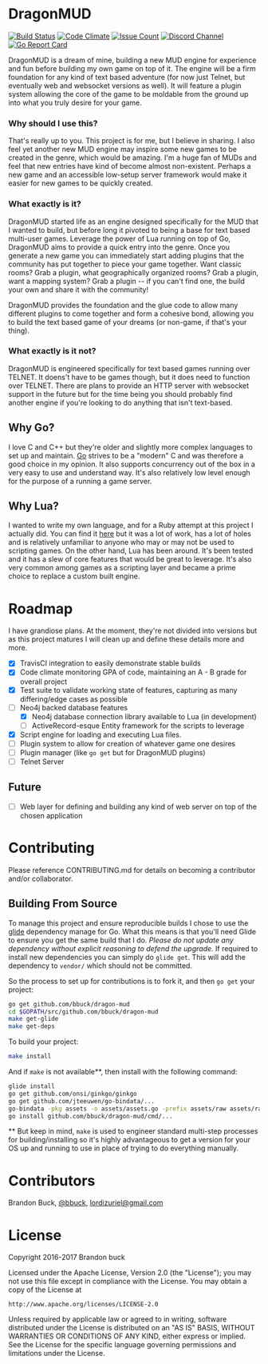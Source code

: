 # DragonMUD

[![Build Status](https://travis-ci.org/bbuck/dragon-mud.svg?branch=develop)](https://travis-ci.org/bbuck/dragon-mud)
[![Code Climate](https://codeclimate.com/github/bbuck/dragon-mud/badges/gpa.svg)](https://codeclimate.com/github/bbuck/dragon-mud)
[![Issue Count](https://codeclimate.com/github/bbuck/dragon-mud/badges/issue_count.svg)](https://codeclimate.com/github/bbuck/dragon-mud)
[![Discord Channel](https://img.shields.io/badge/discord-DragonMUD-blue.svg?style=flat)](https://discord.gg/78TCMuq)
[![Go Report Card](https://goreportcard.com/badge/github.com/bbuck/dragon-mud)](https://goreportcard.com/report/github.com/bbuck/dragon-mud)

DragonMUD is a dream of mine, building a new MUD engine for experience and fun
before building my own game on top of it. The engine will be a firm foundation
for any kind of text based adventure (for now just Telnet, but eventually web
and websocket versions as well). It will feature a plugin system allowing the
core of the game to be moldable from the ground up into what you truly desire
for your game.

### Why should I use this?

That's really up to you. This project is for me, but I believe in sharing. I
also feel yet another new MUD engine may inspire some new games to be created
in the genre, which would be amazing. I'm a huge fan of MUDs and feel that new
entries have kind of become almost non-existent. Perhaps a new game and an
accessible low-setup server framework would make it easier for new games to be
quickly created.

### What exactly is it?

DragonMUD started life as an engine designed specifically for the MUD that I
wanted to build, but before long it pivoted to being a base for text based
multi-user games. Leverage the power of Lua running on top of Go, DragonMUD
aims to provide a quick entry into the genre. Once you generate a new game you
can immediately start adding plugins that the community has put together to
piece your game together. Want classic rooms? Grab a plugin, what geographically
organized rooms? Grab a plugin, want a mapping system? Grab a plugin -- if you
can't find one, the build your own and share it with the community!

DragonMUD provides the foundation and the glue code to allow many different
plugins to come together and form a cohesive bond, allowing you to build the
text based game of your dreams (or non-game, if that's your thing).

### What exactly is it not?

DragonMUD is engineered specifically for text based games running over TELNET.
It doens't have to be games though, but it does need to function over TELNET.
There are plans to provide an HTTP server with websocket support in the future
but for the time being you should probably find another engine if you're
looking to do anything that isn't text-based.

## Why Go?

I love C and C++ but they're older and slightly more complex languages to set
up and maintain. [Go](https://golang.org/) strives to be a "modern" C and was
therefore a good choice in my opinion. It also supports concurrency out of the
box in a very easy to use and understand way. It's also relatively low level
enough for the purpose of a running a game server.

## Why Lua?

I wanted to write my own language, and for a Ruby attempt at this project I
actually did. You can find it [here](https://github.com/bbuck/eleetscript) but
it was a lot of work, has a lot of holes and is relatively unfamiliar to anyone
who may or may not be used to scripting games. On the other hand, Lua has been
around. It's been tested and it has a slew of core features that would be
great to leverage. It's also very common among games as a scripting layer and
became a prime choice to replace a custom built engine.

# Roadmap

I have grandiose plans. At the moment, they're not divided into versions but as
this project matures I will clean up and define these details more and more.

 - [x] TravisCI integration to easily demonstrate stable builds
 - [x] Code climate monitoring GPA of code, maintaining an A - B grade for overall
   project
 - [x] Test suite to validate working state of features, capturing as many
   differing/edge cases as possible
 - [ ] Neo4j backed database features
   - [x] Neo4j database connection library available to Lua (in development)
   - [ ] ActiveRecord-esque Entity framework for the scripts to leverage
 - [x] Script engine for loading and executing Lua files.
 - [ ] Plugin system to allow for creation of whatever game one desires
 - [ ] Plugin manager (like `go get` but for DragonMUD plugins)
 - [ ] Telnet Server

## Future

 - [ ] Web layer for defining and building any kind of web server on top of
   the chosen application

# Contributing

Please reference CONTRIBUTING.md for details on becoming a contributor and/or
collaborator.

## Building From Source

To manage this project and ensure reproducible builds I chose to use the [glide](https://github.com/Masterminds/glide)
dependency manage for Go. What this means is that you'll need Glide to ensure
you get the same build that I do. *Please do not update any dependency without
explicit reasoning to defend the upgrade.* If required to install new
dependencies you can simply do `glide get`. This will add the dependency to `vendor/`
which should not be committed.

So the process to set up for contributions is to fork it, and then `go get` your
project:

```sh
go get github.com/bbuck/dragon-mud
cd $GOPATH/src/github.com/bbuck/dragon-mud
make get-glide
make get-deps
```

To build your project:

```sh
make install
```

And if `make` is not available**, then install with the following command:

```sh
glide install
go get github.com/onsi/ginkgo/ginkgo
go get github.com/jteeuwen/go-bindata/...
go-bindata -pkg assets -o assets/assets.go -prefix assets/raw assets/raw/...
go install github.com/bbuck/dragon-mud/cmd/...
```

\*\* But keep in mind, `make` is used to engineer standard multi-step processes for
building/installing so it's highly advantageous to get a version for your OS
up and running to use in place of trying to do everything manually.

# Contributors

Brandon Buck, [@bbuck](https://github.com/bbuck), <lordizuriel@gmail.com>

# License

Copyright 2016-2017 Brandon buck

Licensed under the Apache License, Version 2.0 (the "License");
you may not use this file except in compliance with the License.
You may obtain a copy of the License at

    http://www.apache.org/licenses/LICENSE-2.0

Unless required by applicable law or agreed to in writing, software
distributed under the License is distributed on an "AS IS" BASIS,
WITHOUT WARRANTIES OR CONDITIONS OF ANY KIND, either express or implied.
See the License for the specific language governing permissions and
limitations under the License.
